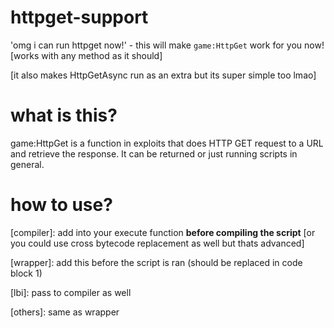 # httpget-support

'omg i can run httpget now!' - this will make `game:HttpGet` work for you now! [works with any method as it should]

[it also makes HttpGetAsync run as an extra but its super simple too lmao]

# what is this?

game:HttpGet is a function in exploits that does HTTP GET request to a URL and retrieve the response. It can be returned or just running scripts in general. 

# how to use?

[compiler]: add into your execute function **before compiling the script** [or you could use cross bytecode replacement as well but thats advanced]

[wrapper]: add this before the script is ran (should be replaced in code block 1)

[lbi]: pass to compiler as well

[others]: same as wrapper
